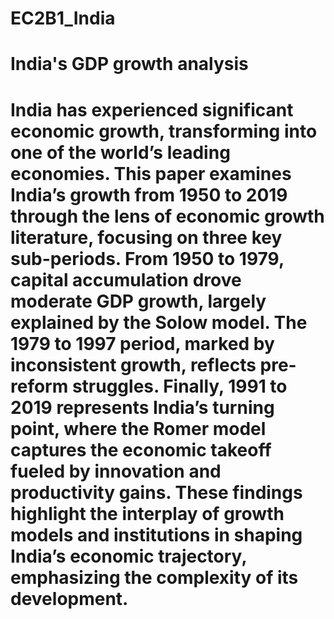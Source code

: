 # EC2B1_India
# India's GDP growth analysis
# India has experienced significant economic growth, transforming into one of the world’s leading economies. This paper examines India’s growth from 1950 to 2019 through the lens of economic growth literature, focusing on three key sub-periods. From 1950 to 1979, capital accumulation drove moderate GDP growth, largely explained by the Solow model. The 1979 to 1997 period, marked by inconsistent growth, reflects pre-reform struggles. Finally, 1991 to 2019 represents India’s turning point, where the Romer model captures the economic takeoff fueled by innovation and productivity gains. These findings highlight the interplay of growth models and institutions in shaping India’s economic trajectory, emphasizing the complexity of its development.
